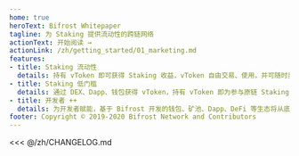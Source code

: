 ```yaml
---
home: true
heroText: Bifrost Whitepaper
tagline: 为 Staking 提供流动性的跨链网络
actionText: 开始阅读 →
actionLink: /zh/getting_started/01_marketing.md
features:
- title: Staking 流动性
  details: 持有 vToken 即可获得 Staking 收益，vToken 自由交易、使用，并可随时卖回原链资产，无需等待解押。
- title: Staking 低门槛
  details: 通过 DEX、Dapp、钱包获得 vToken，持有 vToken 即为参与原链 Staking，同时保留治理权。
- title: 开发者 ++
  details: 为开发者赋能，基于 Bifrost 开发的钱包、矿池、Dapp、DeFi 等生态将从底层获得 Staking 增益，例如：vToken 作为抵押物进行借贷时，其 Staking 收益可抵销部分利息，实现低息借贷。
footer: Copyright © 2019-2020 Bifrost Network and Contributors
---
```


<<< @/zh/CHANGELOG.md